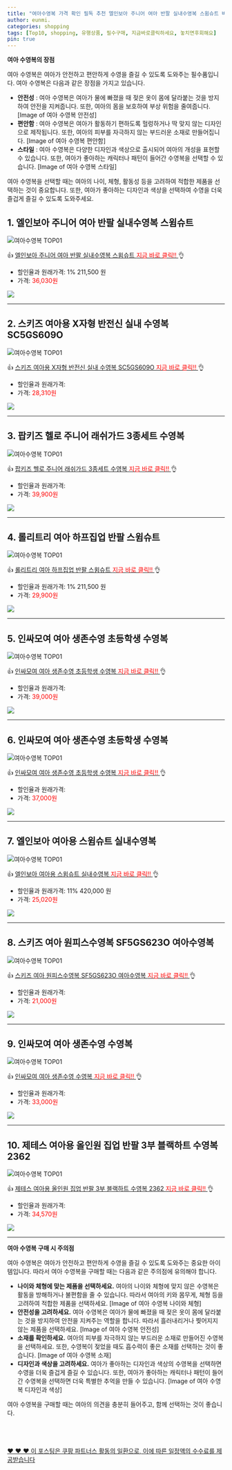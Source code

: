 ```yaml
---
title: "여아수영복 가격 확인 필독 추천 엘인보아 주니어 여아 반팔 실내수영복 스윔슈트 비교 장점 구매가이드"
author: eunmi.
categories: shopping
tags: [Top10, shopping, 유행상품, 필수구매, 지금바로클릭하세요, 놓치면후회해요]
pin: true
---
```

**여아 수영복의 장점**

여아 수영복은 여아가 안전하고 편안하게 수영을 즐길 수 있도록 도와주는 필수품입니다. 여아 수영복은 다음과 같은 장점을 가지고 있습니다.

* **안전성** : 여아 수영복은 여아가 물에 빠졌을 때 젖은 옷이 몸에 달라붙는 것을 방지하여 안전을 지켜줍니다. 또한, 여아의 몸을 보호하여 부상 위험을 줄여줍니다.
[Image of 여아 수영복 안전성]
* **편안함** : 여아 수영복은 여아가 활동하기 편하도록 헐렁하거나 딱 맞지 않는 디자인으로 제작됩니다. 또한, 여아의 피부를 자극하지 않는 부드러운 소재로 만들어집니다.
[Image of 여아 수영복 편안함]
* **스타일** : 여아 수영복은 다양한 디자인과 색상으로 출시되어 여아의 개성을 표현할 수 있습니다. 또한, 여아가 좋아하는 캐릭터나 패턴이 들어간 수영복을 선택할 수 있습니다.
[Image of 여아 수영복 스타일]

여아 수영복을 선택할 때는 여아의 나이, 체형, 활동성 등을 고려하여 적합한 제품을 선택하는 것이 중요합니다. 또한, 여아가 좋아하는 디자인과 색상을 선택하여 수영을 더욱 즐겁게 즐길 수 있도록 도와주세요.

   

## 1. 엘인보아 주니어 여아 반팔 실내수영복 스윔슈트

![여아수영복 TOP01](https://thumbnail7.coupangcdn.com/thumbnails/remote/230x230ex/image/vendor_inventory/97f2/cd0d20a24b80bf8aa8a3ea80916f4d350db89a7638c6852126665b7b0858.jpg)


👍 [엘인보아 주니어 여아 반팔 실내수영복 스윔슈트 <font color=red> 지금 바로 클릭!! </font> ](https://link.coupang.com/re/AFFSDP?lptag=AF3617701&subid=GithubCoopas&pageKey=5048309832&traceid=V0-153&itemId=6805803343&vendorItemId=72027521600) 👌 


- 할인율과 원래가격: 1%  211,500   원
- 가격: <span style='color:red'>36,030원</span>

[![](/discount_price.png)](https://link.coupang.com/re/AFFSDP?lptag=AF3617701&subid=GithubCoopas&pageKey=5048309832&traceid=V0-153&itemId=6805803343&vendorItemId=72027521600)

---


   

## 2. 스키즈 여아용 X자형 반전신 실내 수영복 SC5GS609O

![여아수영복 TOP01](https://thumbnail10.coupangcdn.com/thumbnails/remote/230x230ex/image/retail/images/2020/04/14/13/3/f3aa478e-0c1d-4a12-b042-c5b1eff1a995.jpg)


👍 [스키즈 여아용 X자형 반전신 실내 수영복 SC5GS609O <font color=red> 지금 바로 클릭!! </font> ](https://link.coupang.com/re/AFFSDP?lptag=AF3617701&subid=GithubCoopas&pageKey=1464240846&traceid=V0-153&itemId=2518373128&vendorItemId=70511303273) 👌 


- 할인율과 원래가격: 
- 가격: <span style='color:red'>28,310원</span>

[![](/discount_price.png)](https://link.coupang.com/re/AFFSDP?lptag=AF3617701&subid=GithubCoopas&pageKey=1464240846&traceid=V0-153&itemId=2518373128&vendorItemId=70511303273)

---


   

## 3. 팝키즈 헬로 주니어 래쉬가드 3종세트 수영복

![여아수영복 TOP01](https://thumbnail8.coupangcdn.com/thumbnails/remote/230x230ex/image/vendor_inventory/7ada/c3889399a4101ecaa359fad978db7dbd0bd15727ef9f173a9abf0b1b00df.png)


👍 [팝키즈 헬로 주니어 래쉬가드 3종세트 수영복 <font color=red> 지금 바로 클릭!! </font> ](https://link.coupang.com/re/AFFSDP?lptag=AF3617701&subid=GithubCoopas&pageKey=7240179580&traceid=V0-153&itemId=18394192534&vendorItemId=85537185999) 👌 


- 할인율과 원래가격: 
- 가격: <span style='color:red'>39,900원</span>

[![](/discount_price.png)](https://link.coupang.com/re/AFFSDP?lptag=AF3617701&subid=GithubCoopas&pageKey=7240179580&traceid=V0-153&itemId=18394192534&vendorItemId=85537185999)

---


   

## 4. 롤리트리 여아 하프집업 반팔 스윔슈트

![여아수영복 TOP01](https://thumbnail9.coupangcdn.com/thumbnails/remote/230x230ex/image/retail/images/4406262018287607-626259e9-5857-4e40-901b-c3b9e0709cb2.jpg)


👍 [롤리트리 여아 하프집업 반팔 스윔슈트 <font color=red> 지금 바로 클릭!! </font> ](https://link.coupang.com/re/AFFSDP?lptag=AF3617701&subid=GithubCoopas&pageKey=7118446200&traceid=V0-153&itemId=17816747561&vendorItemId=84980684254) 👌 


- 할인율과 원래가격: 1%  211,500   원
- 가격: <span style='color:red'>29,900원</span>

[![](/discount_price.png)](https://link.coupang.com/re/AFFSDP?lptag=AF3617701&subid=GithubCoopas&pageKey=7118446200&traceid=V0-153&itemId=17816747561&vendorItemId=84980684254)

---


   

## 5. 인싸모여 여아 생존수영 초등학생 수영복

![여아수영복 TOP01](https://thumbnail8.coupangcdn.com/thumbnails/remote/230x230ex/image/vendor_inventory/0d78/9c658a1ea31816d36cba77c36907296f768aa157614adc25839444b02836.jpg)


👍 [인싸모여 여아 생존수영 초등학생 수영복 <font color=red> 지금 바로 클릭!! </font> ](https://link.coupang.com/re/AFFSDP?lptag=AF3617701&subid=GithubCoopas&pageKey=7374026607&traceid=V0-153&itemId=19028779977&vendorItemId=86221158963) 👌 


- 할인율과 원래가격: 
- 가격: <span style='color:red'>39,000원</span>

[![](/discount_price.png)](https://link.coupang.com/re/AFFSDP?lptag=AF3617701&subid=GithubCoopas&pageKey=7374026607&traceid=V0-153&itemId=19028779977&vendorItemId=86221158963)

---


   

## 6. 인싸모여 여아 생존수영 초등학생 수영복

![여아수영복 TOP01](https://thumbnail10.coupangcdn.com/thumbnails/remote/230x230ex/image/vendor_inventory/9bea/94b8a876eeca487c9b4ffeb4d9b9f27f800d8b5c880687ee60285eb27de0.jpg)


👍 [인싸모여 여아 생존수영 초등학생 수영복 <font color=red> 지금 바로 클릭!! </font> ](https://link.coupang.com/re/AFFSDP?lptag=AF3617701&subid=GithubCoopas&pageKey=7374026607&traceid=V0-153&itemId=19028779979&vendorItemId=86221159032) 👌 


- 할인율과 원래가격: 
- 가격: <span style='color:red'>37,000원</span>

[![](/discount_price.png)](https://link.coupang.com/re/AFFSDP?lptag=AF3617701&subid=GithubCoopas&pageKey=7374026607&traceid=V0-153&itemId=19028779979&vendorItemId=86221159032)

---


   

## 7. 엘인보아 여아용 스윔슈트 실내수영복

![여아수영복 TOP01](https://thumbnail10.coupangcdn.com/thumbnails/remote/230x230ex/image/retail/images/2020/02/24/20/5/b7d5ce9c-1192-4d88-8335-fe346140797e.jpg)


👍 [엘인보아 여아용 스윔슈트 실내수영복 <font color=red> 지금 바로 클릭!! </font> ](https://link.coupang.com/re/AFFSDP?lptag=AF3617701&subid=GithubCoopas&pageKey=1316860147&traceid=V0-153&itemId=2336112753&vendorItemId=70332746013) 👌 


- 할인율과 원래가격: 11%  420,000   원
- 가격: <span style='color:red'>25,020원</span>

[![](/discount_price.png)](https://link.coupang.com/re/AFFSDP?lptag=AF3617701&subid=GithubCoopas&pageKey=1316860147&traceid=V0-153&itemId=2336112753&vendorItemId=70332746013)

---


   

## 8. 스키즈 여아 원피스수영복 SF5GS623O 여아수영복

![여아수영복 TOP01](https://thumbnail9.coupangcdn.com/thumbnails/remote/230x230ex/image/vendor_inventory/70e2/71abdaa92aa6d0cb5ba92c000990c711e054d55263050a664428a01c7f39.jpg)


👍 [스키즈 여아 원피스수영복 SF5GS623O 여아수영복 <font color=red> 지금 바로 클릭!! </font> ](https://link.coupang.com/re/AFFSDP?lptag=AF3617701&subid=GithubCoopas&pageKey=1235528514&traceid=V0-153&itemId=2230058648&vendorItemId=86077649960) 👌 


- 할인율과 원래가격: 
- 가격: <span style='color:red'>21,000원</span>

[![](/discount_price.png)](https://link.coupang.com/re/AFFSDP?lptag=AF3617701&subid=GithubCoopas&pageKey=1235528514&traceid=V0-153&itemId=2230058648&vendorItemId=86077649960)

---


   

## 9. 인싸모여 여아 생존수영 수영복

![여아수영복 TOP01](https://thumbnail6.coupangcdn.com/thumbnails/remote/230x230ex/image/vendor_inventory/bafd/5a3b4bd54f272e3f906df9109c51843765de1c26f256603fc3094376535b.jpg)


👍 [인싸모여 여아 생존수영 수영복 <font color=red> 지금 바로 클릭!! </font> ](https://link.coupang.com/re/AFFSDP?lptag=AF3617701&subid=GithubCoopas&pageKey=7333676010&traceid=V0-153&itemId=18833512152&vendorItemId=85963445412) 👌 


- 할인율과 원래가격: 
- 가격: <span style='color:red'>33,000원</span>

[![](/discount_price.png)](https://link.coupang.com/re/AFFSDP?lptag=AF3617701&subid=GithubCoopas&pageKey=7333676010&traceid=V0-153&itemId=18833512152&vendorItemId=85963445412)

---


   

## 10. 제테스 여아용 올인원 집업 반팔 3부 블랙하트 수영복 2362

![여아수영복 TOP01](https://thumbnail8.coupangcdn.com/thumbnails/remote/230x230ex/image/rs_quotation_api/vig6zk6l/5a2b580f780a4ef3bc4df007033d1ecf.jpg)


👍 [제테스 여아용 올인원 집업 반팔 3부 블랙하트 수영복 2362 <font color=red> 지금 바로 클릭!! </font> ](https://link.coupang.com/re/AFFSDP?lptag=AF3617701&subid=GithubCoopas&pageKey=7263576492&traceid=V0-153&itemId=18507077935&vendorItemId=86837085169) 👌 


- 할인율과 원래가격: 
- 가격: <span style='color:red'>34,570원</span>

[![](/discount_price.png)](https://link.coupang.com/re/AFFSDP?lptag=AF3617701&subid=GithubCoopas&pageKey=7263576492&traceid=V0-153&itemId=18507077935&vendorItemId=86837085169)

---
**여아 수영복 구매 시 주의점**

여아 수영복은 여아가 안전하고 편안하게 수영을 즐길 수 있도록 도와주는 중요한 아이템입니다. 따라서 여아 수영복을 구매할 때는 다음과 같은 주의점에 유의해야 합니다.

* **나이와 체형에 맞는 제품을 선택하세요.** 여아의 나이와 체형에 맞지 않은 수영복은 활동을 방해하거나 불편함을 줄 수 있습니다. 따라서 여아의 키와 몸무게, 체형 등을 고려하여 적합한 제품을 선택하세요.
[Image of 여아 수영복 나이와 체형]
* **안전성을 고려하세요.** 여아 수영복은 여아가 물에 빠졌을 때 젖은 옷이 몸에 달라붙는 것을 방지하여 안전을 지켜주는 역할을 합니다. 따라서 흘러내리거나 찢어지지 않는 제품을 선택하세요.
[Image of 여아 수영복 안전성]
* **소재를 확인하세요.** 여아의 피부를 자극하지 않는 부드러운 소재로 만들어진 수영복을 선택하세요. 또한, 수영복이 젖었을 때도 흡수력이 좋은 소재를 선택하는 것이 좋습니다.
[Image of 여아 수영복 소재]
* **디자인과 색상을 고려하세요.** 여아가 좋아하는 디자인과 색상의 수영복을 선택하면 수영을 더욱 즐겁게 즐길 수 있습니다. 또한, 여아가 좋아하는 캐릭터나 패턴이 들어간 수영복을 선택하면 더욱 특별한 추억을 만들 수 있습니다.
[Image of 여아 수영복 디자인과 색상]

여아 수영복을 구매할 때는 여아의 의견을 충분히 들어주고, 함께 선택하는 것이 좋습니다.<br><br><br><br><br> [ ❤ ❤ ❤ 이 포스팅은 쿠팡 파트너스 활동의 일환으로, 이에 따른 일정액의 수수료를 제공받습니다](https://link.coupang.com/a/bcEFyh)